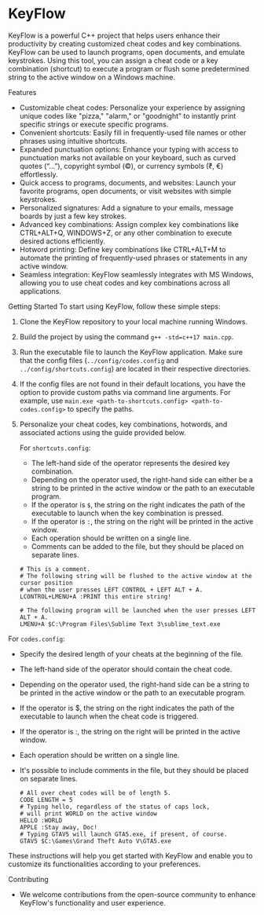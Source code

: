 # KeyFlow
KeyFlow is a powerful C++ project that helps users enhance their productivity by creating customized cheat codes and key combinations. KeyFlow can be used to launch programs, open documents, and emulate keystrokes. Using this tool, you can assign a cheat code or a key combination (shortcut) to execute a program or flush some predetermined string to the active window on a Windows machine.

Features
- Customizable cheat codes: Personalize your experience by assigning unique codes like "pizza," "alarm," or "goodnight" to instantly print specific strings or execute specific programs.
- Convenient shortcuts: Easily fill in frequently-used file names or other phrases using intuitive shortcuts.
- Expanded punctuation options: Enhance your typing with access to punctuation marks not available on your keyboard, such as curved quotes (“…”), copyright symbol (©), or currency symbols (₹, €) effortlessly.
- Quick access to programs, documents, and websites: Launch your favorite programs, open documents, or visit websites with simple keystrokes.
- Personalized signatures: Add a signature to your emails, message boards by just a few key strokes.
- Advanced key combinations: Assign complex key combinations like CTRL+ALT+Q, WINDOWS+Z, or any other combination to execute desired actions efficiently.
- Hotword printing: Define key combinations like CTRL+ALT+M to automate the printing of frequently-used phrases or statements in any active window.
- Seamless integration: KeyFlow seamlessly integrates with MS Windows, allowing you to use cheat codes and key combinations across all applications.

Getting Started
To start using KeyFlow, follow these simple steps:
1. Clone the KeyFlow repository to your local machine running Windows.
2. Build the project by using the command `g++ -std=c++17 main.cpp`.
3. Run the executable file to launch the KeyFlow application. Make sure that the config files (`../config/codes.config` and `../config/shortcuts.config`) are located in their respective directories.
4. If the config files are not found in their default locations, you have the option to provide custom paths via command line arguments. For example, use `main.exe <path-to-shortcuts.config> <path-to-codes.config>` to specify the paths.
5. Personalize your cheat codes, key combinations, hotwords, and associated actions using the guide provided below.
   
   For `shortcuts.config`:
   - The left-hand side of the operator represents the desired key combination.
   - Depending on the operator used, the right-hand side can either be a string to be printed in the active window or the path to an executable program.
   - If the operator is `$`, the string on the right indicates the path of the executable to launch when the key combination is pressed.
   - If the operator is `:`, the string on the right will be printed in the active window.
   - Each operation should be written on a single line.
   - Comments can be added to the file, but they should be placed on separate lines.

  
    ```
    # This is a comment.
    # The following string will be flushed to the active window at the cursor position 
    # when the user presses LEFT CONTROL + LEFT ALT + A.
    LCONTROL+LMENU+A :PRINT this entire string!

    # The following program will be launched when the user presses LEFT ALT + A.
    LMENU+A $C:\Program Files\Sublime Text 3\sublime_text.exe
    ```
    
  For `codes.config`:
  - Specify the desired length of your cheats at the beginning of the file.
  - The left-hand side of the operator should contain the cheat code.
  - Depending on the operator used, the right-hand side can be a string to be printed in the active window or the path to an executable program.
  - If the operator is $, the string on the right indicates the path of the executable to launch when the cheat code is triggered.
  - If the operator is :, the string on the right will be printed in the active window.
  - Each operation should be written on a single line.
  - It's possible to include comments in the file, but they should be placed on separate lines.
    
    ```
    # All over cheat codes will be of length 5.
    CODE LENGTH = 5
    # Typing hello, regardless of the status of caps lock, 
    # will print WORLD on the active window
    HELLO :WORLD
    APPLE :Stay away, Doc!
    # Typing GTAV5 will launch GTA5.exe, if present, of course.
    GTAV5 $C:\Games\Grand Theft Auto V\GTA5.exe
    ```
    
These instructions will help you get started with KeyFlow and enable you to customize its functionalities according to your preferences.

  
Contributing
- We welcome contributions from the open-source community to enhance KeyFlow's functionality and user experience.
